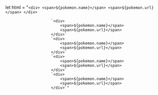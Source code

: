 let html = "`<div>
                            <span>${pokemon.name}</span>
                            <span>${pokemon.url}</span>
                        </div>`
                        
                        `<div>
                            <span>${pokemon.name}</span>
                            <span>${pokemon.url}</span>
                        </div>`
                        `<div>
                            <span>${pokemon.name}</span>
                            <span>${pokemon.url}</span>
                        </div>`
                        `<div>
                            <span>${pokemon.name}</span>
                            <span>${pokemon.url}</span>
                        </div>`
                        `<div>
                            <span>${pokemon.name}</span>
                            <span>${pokemon.url}</span>
                        </div>`"